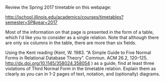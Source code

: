Review the Spring 2017 timetable on this webpage:

http://ischool.illinois.edu/academics/courses/timetables?semester=SP&year=2017

Most of the information on that page is presented in the form of a table, which I'd like you to consider as a single relation. 
Note that although there are only six columns in the table, there are more than six fields.

Using the Kent reading (Kent, W. 1983. “A Simple Guide to Five Normal Forms in Relational Database Theory”. 
Commun. ACM 26.2, 120–125. http://dx.doi.org/10.1145/358024.358054 ) as a guide, 
find at least three violations of Third Normal Form in the timetable relation. 
Explain them as clearly as you can in 1-2 pages of text, notation, and (optionally) diagrams.
